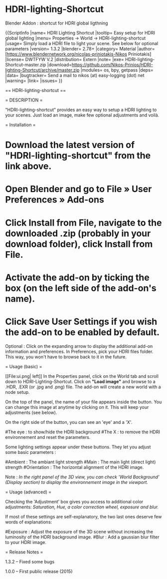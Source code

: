 # HDRI-lighting-Shortcut
Blender Addon : shortcut for HDRI global ligthning

{{ScriptInfo
|name= HDRI Lighting Shortcut
|tooltip= Easy setup for HDRI global lighting
|menu= Properties &rarr; World &rarr; HDRI-lighting-shortcut
|usage= Simply load a HDRI file to light your scene. See below for optional parameters
|version= 1.3.2
|blender= 2.78+
|category= Material
|author= [https://www.blendernetwork.org/nicolas-priniotakis-Nikos Priniotakis]
|license= DWTFYW V.2
|distribution= Extern
|note= 
|exe= HDRI-lighting-Shortcut-master.zip
|download=https://github.com/Nikos-Prinios/HDRI-lighting-Shortcut/archive/master.zip
|modules= os, bpy, getpass
|deps=
|data= 
|bugtracker= Send a mail to nikos (at) easy-logging (dot) net
|warning= 
|link=
|issues=
}}

== HDRI-lighting-shortcut ==

= DESCRIPTION =

"HDRI-lighting-shortcut" provides an easy way to setup a HDRI lighting to your scenes. Just load an image, make few optional adjustments and voilà.

= Installation =

# Download the latest version of "HDRI-lighting-shortcut" from the link above.
# Open Blender and go to File » User Preferences » Add-ons
# Click Install from File, navigate to the downloaded .zip (probably in your download folder), click Install from File.
# Activate the add-on by ticking the box (on the left side of the add-on's name).
# Click Save User Settings if you wish the add-on to be enabled by default.

Optional : Click on the expanding arrow to display the additional add-on information and preferences. In Preferences, pick your HDRI files folder. This way, you won't have to browse back to it in the future.

= Usage (basic) =

[[File:ui.png| left]]
In the Properties panel, click on the World tab and scroll down to HDRI-Lighting-Shortcut. Click on <b>"Load image"</b> and browse to a .HDR, .EXR (or .jpg and .png) file. The add-on will create a new world with a node setup. 

On the top of the panel, the name of your file appears inside the button. You can change this image at anytime by clicking on it. This will keep your adjustments (see below).

On the right side of the button, you can see an 'eye' and a 'X'.

#The eye : to show/hide the HDRI background
#The X : to remove the HDRI environnement and reset the parameters.

Some lighting settings appear under these buttons. They let you adjust some basic parameters :

#Ambient : The ambiant light strength
#Main : The main light (direct light) strength
#Orientation : The horizontal alignment of the HDRI image.

Note : <i>In the right panel of the 3D view, you can check 'World Background' (Display section) to display the environnement image in the viewport.</i>

= Usage (advanced) =

Checking the 'Adjustment' box gives you access to additional color adjustments:
<i>Saturation, Hue, a color correction wheel, exposure and blur.</i>

If most of these settings are self-explanatory, the two last ones deserve few words of explanations:

#Exposure : Adjust the exposure of the 3D scene without increasing the luminosity of the HDRI background image.
#Blur : Add a gaussian blur filter to your HDRI image.

= Release Notes =

1.3.2 – Fixed some bugs

1.0.0 – First public release (2015)
